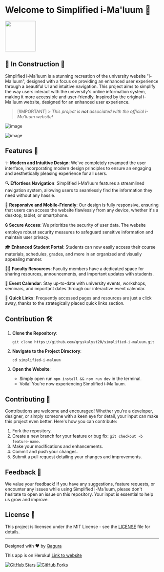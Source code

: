 # Welcome to Simplified i-Ma'luum 🌟

<img src="https://github.com/qryskalyst20/simplified-imaluum/assets/65181897/2ad4fedc-1018-4779-b94a-5aae6f2944a3" width=100 />

## 🚧 **In Construction** 🚧

Simplified i-Ma'luum is a stunning recreation of the university website "i-Ma'luum", designed with a focus on providing an enhanced user experience through a beautiful UI and intuitive navigation. This project aims to simplify the way users interact with the university's online information system, making it more accessible and user-friendly. Inspired by the original i-Ma'luum website, designed for an enhanced user experience.

> [!IMPORTANT] > _This project is **not** associated with the official i-Ma'luum website!_

![image](https://github.com/qryskalyst20/simplified-imaluum/assets/65181897/8e7a8ee0-49a8-4403-9929-de7aa9a15ca5)

![image](https://github.com/qryskalyst20/simplified-imaluum/assets/65181897/b26feda3-74dd-4ad4-bd7e-c5f524b88411)

## Features 🚀

✨ **Modern and Intuitive Design**: We've completely revamped the user interface, incorporating modern design principles to ensure an engaging and aesthetically pleasing experience for all users.

🔍 **Effortless Navigation**: Simplified i-Ma'luum features a streamlined navigation system, allowing users to seamlessly find the information they need without any hassle.

📱 **Responsive and Mobile-Friendly**: Our design is fully responsive, ensuring that users can access the website flawlessly from any device, whether it's a desktop, tablet, or smartphone.

🔒 **Secure Access**: We prioritize the security of user data. The website employs robust security measures to safeguard sensitive information and maintain user privacy.

🎓 **Enhanced Student Portal**: Students can now easily access their course materials, schedules, grades, and more in an organized and visually appealing manner.

👨‍🏫 **Faculty Resources**: Faculty members have a dedicated space for sharing resources, announcements, and important updates with students.

📅 **Event Calendar**: Stay up-to-date with university events, workshops, seminars, and important dates through our interactive event calendar.

📄 **Quick Links**: Frequently accessed pages and resources are just a click away, thanks to the strategically placed quick links section.

## Contribution 🛠️

1. **Clone the Repository**:

   ```
   git clone https://github.com/qryskalyst20/simplified-i-maluum.git
   ```

2. **Navigate to the Project Directory**:

   ```
   cd simplified-i-maluum
   ```

3. **Open the Website**:
   - Simply open run `npm install && npm run dev` in the terminal.
   - Voila! You're now experiencing Simplified i-Ma'luum.

## Contributing 👥

Contributions are welcome and encouraged! Whether you're a developer, designer, or simply someone with a keen eye for detail, your input can make this project even better. Here's how you can contribute:

1. Fork the repository.
2. Create a new branch for your feature or bug fix: `git checkout -b feature-name`.
3. Make your modifications and enhancements.
4. Commit and push your changes.
5. Submit a pull request detailing your changes and improvements.

## Feedback 💬

We value your feedback! If you have any suggestions, feature requests, or encounter any issues while using Simplified i-Ma'luum, please don't hesitate to open an issue on this repository. Your input is essential to help us grow and improve.

## License 📜

This project is licensed under the MIT License - see the [LICENSE](LICENSE) file for details.

---

Designed with ❤️ by [Qagura](https://q4gura.vercel.app) <!-- Replace with your actual website URL -->

This app is on Heroku! [Link to website](https://simple-imaluum-20b408afaba6.herokuapp.com/)

[![GitHub Stars](https://img.shields.io/github/stars/qryskalyst20/simplified-imaluum.svg)](https://github.com/your-username/simplified-i-maluum/stargazers)
[![GitHub Forks](https://img.shields.io/github/forks/qryskalyst20/simplified-imaluum.svg)](https://github.com/your-username/simplified-i-maluum/network/members)
